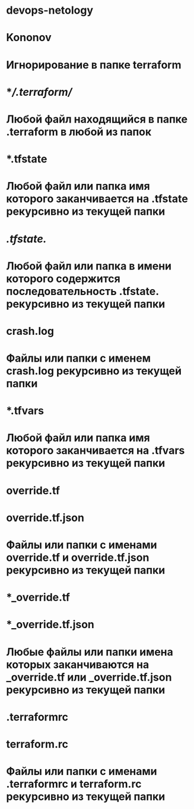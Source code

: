 # devops-netology
# Kononov

# Игнорирование в папке terraform
# **/.terraform/*
# Любой файл находящийся в папке .terraform в любой из папок
# *.tfstate
# Любой файл или папка имя которого заканчивается на .tfstate рекурсивно из текущей папки
# *.tfstate.*
# Любой файл или папка в имени которого содержится последовательность .tfstate. рекурсивно из текущей папки
# crash.log
# Файлы или папки с именем crash.log рекурсивно из текущей папки
# *.tfvars
# Любой файл или папка имя которого заканчивается на .tfvars рекурсивно из текущей папки
# override.tf
# override.tf.json
# Файлы или папки с именами override.tf и override.tf.json рекурсивно из текущей папки
# *_override.tf
# *_override.tf.json
# Любые файлы или папки имена которых заканчиваются на _override.tf или _override.tf.json рекурсивно из текущей папки
# .terraformrc
# terraform.rc
# Файлы или папки с именами .terraformrc и terraform.rc рекурсивно из текущей папки

